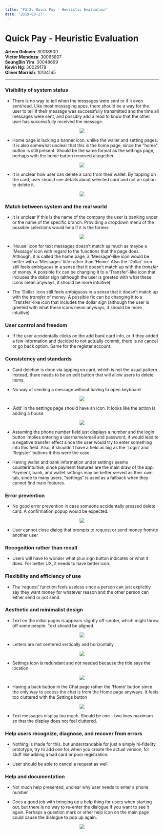 ```yaml
---
title: 'P3.2: Quick Pay - Heuristic Evaluation'
date: '2019-03-17'
---
```


# Quick Pay - Heuristic Evaluation

<div style="display: flex; flex-direction: column; margin-bottom: 15px;">
  <p style="margin: 0;"><b>Artem Golovin</b>: 30018900</p>
  <p style="margin: 0;"><b>Victor Mendoza</b>: 30065807</p>
  <p style="margin: 0;"><b>SeungBin Yim</b>: 30048699</p>
  <p style="margin: 0;"><b>Kevin Ng</b>: 30029178</p>
  <p style="margin: 0;"><b>Oliver Morrish</b>: 10134165</p>
</div>

---

### Visibility of system status

- There is no way to tell when the messages were sent or if it even sent/read. Like most messaging apps, there should be a way for the user to tell if their message was successfully transmitted and the time all messages were sent, and possibly add a read to know that the other user has successfully received the message.

<div style="text-align: center">
  <img src="p3_image_0.png" />
</div>

- Home page is lacking a banner icon, unlike the wallet and setting pages. It is also somewhat unclear that this is the home page, since the "home" button is still present. Should be the same format as the settings page, perhaps with the home button removed altogether.

<div style="text-align: center">
  <img src="p3_image_1.png" />
</div>

- It is unclear how user can delete a card from their wallet. By tapping on the card, user should see details about selected card and not an option to delete it.

<div style="text-align: center">
  <img src="p3_image_2.png" />
</div>

### Match between system and the real world

- It is unclear if this is the name of the company the user is banking under or the name of the specific branch. Providing a dropdown menu of the possible selections would help if it is the former.

<div style="text-align: center">
  <img src="p3_image_3.png" />
</div>

- ‘House’ icon for text messages doesn’t match as much as maybe a ‘Message’ icon with regard to the functions that the page does. Although, it is called the home page, a ‘Message’-like icon would be better with a ‘Messages’ title rather than ‘Home’. Also the ‘Dollar’ icon still feels ambiguous in a sense that it doesn’t match up with the _transfer_ of money. A possible fix can be changing it to a ‘Transfer’-like icon that includes the dollar sign (although the user is greeted with what these icons mean anyways, it should be more intuitive)

- The ‘Dollar’ icon still feels ambiguous in a sense that it doesn’t match up with the _transfer_ of money. A possible fix can be changing it to a ‘Transfer’-like icon that includes the dollar sign (although the user is greeted with what these icons mean anyways, it should be more intuitive)

### User control and freedom

- If the user accidentally clicks on the add bank card info, or if they added a few information and decided to not actually commit, there is no cancel or go back option. Same for the register account.

### Consistency and standards

- Card deletion is done via tapping on card, which is not the usual pattern. Instead, there needs to be an edit button that will allow users to delete items.

- No way of sending a message without having to open keyboard

<div style="text-align: center">
  <img src="p3_image_4.png" />
</div>

- ‘Add’ in the settings page should have an icon. It looks like the action is adding a house

<div style="text-align: center">
  <img src="p3_image_5.png" />
</div>

- Assuming the phone number field just displays a number and the login button implies entering a username/email and password, it would lead to a negative transfer effect since the user would try to enter something into this field. Also, it shouldn’t have a field as big as the ‘Login’ and ‘Register’ buttons if this were the case.

- Having wallet and bank information under settings seems counterintuitive, since payment features are the main draw of the app. Payment, bank, and wallet settings may be better served as their own tab, since to many users, "settings" is used as a fallback when they cannot find main features.

### Error prevention

- No good error prevention in case someone accidentally pressed delete card. A confirmation popup would be expected.

<div style="text-align: center">
  <img src="p3_image_6.png" />
</div>

- User cannot close dialog that prompts to request or send money from/to another user

### Recognition rather than recall

- Users will have to wonder what plus sign button indicates or what it does. For better UX, it needs to have better icon.

### Flexibility and efficiency of use

- The ‘request’ function feels useless since a person can just explicitly say they want money for whatever reason and the other person can either send or not send.

### Aesthetic and minimalist design

- Text on the initial pages is appears slightly off-center, which might throw off some people. Text should be aligned.

<div style="text-align: center">
  <img src="p3_image_7.png" />
</div>

- Letters are not centered vertically and horizontally

<div style="text-align: center">
  <img src="p3_image_8.png" />
</div>

- Settings icon is redundant and not needed because the title says the location

<div style="text-align: center">
  <img src="p3_image_9.png" />
</div>

- Having a back button in the Chat page rather the 'Home' button since the only way to access the chat is from the Home page anyways. It feels too cluttered with the Settings button

<div style="text-align: center">
  <img src="p3_image_10.png" />
</div>

- Text messages display too much. Should be one - two lines maximum so that the display does not feel cluttered.

### Help users recognize, diagnose, and recover from errors

- Nothing is made for this. but understandable for just a simply hi-fidelity prototype, try to add one for when you create the actual version, for stuff like adding a bad card or poor registration.

- User should be able to cancel a request as well

### Help and documentation

- Not much help presented, unclear why user needs to enter a phone number

- Does a good job with bringing up a help thing for users when starting out, but there is no way to re-enter the dialogue if you want to see it again. Perhaps a question mark or other help icon on the main page could cause the dialogue to pop up again.

<div style="text-align: center">
  <img src="p3_image_11.png" />
</div>
